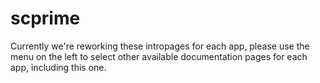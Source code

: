 # scprime

Currently we're reworking these intropages for each app, please use the menu on the left to select other available documentation pages for each app, including this one.
